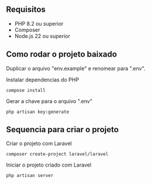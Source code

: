## Requisitos

* PHP 8.2 ou superior
* Composer
* Node.js 22 ou superior

## Como rodar o projeto baixado
Duplicar o arquivo "env.example" e renomear para ".env".<br>

Instalar dependencias do PHP
```
compose install
```

Gerar a chave para o arquivo ".env"
```
php artisan key:generate
```

## Sequencia para criar o projeto
Criar o projeto com Laravel
```
composer create-project laravel/laravel
```

Iniciar o projeto criado com Laravel
```
php artisan server
```